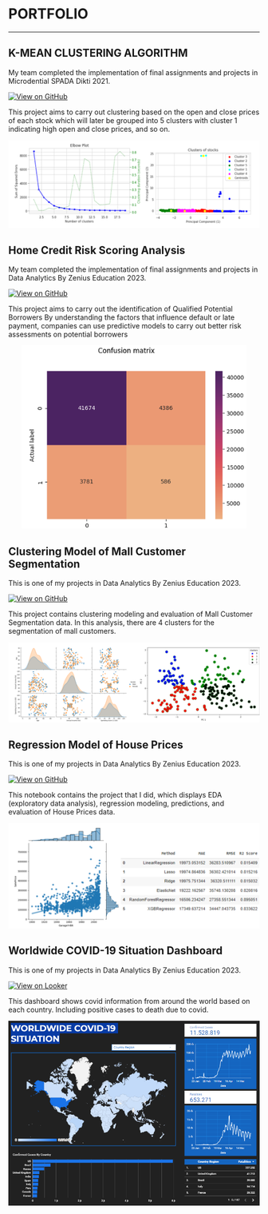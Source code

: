 # PORTFOLIO
---
## K-MEAN CLUSTERING ALGORITHM

My team completed the implementation of final assignments and projects in Microdential SPADA Dikti 2021.

[![View on GitHub](https://img.shields.io/badge/GitHub-View_on_GitHub-blue?logo=GitHub)](https://github.com/Rindy39/stock/tree/main/stock/)

This project aims to carry out clustering based on the open and close prices of each stock which will later be grouped into 5 clusters with cluster 1 indicating high open and close prices, and so on.

<center><img src="images/PORTFOLIO 1 (KMEANS).PNG"/></center>

## Home Credit Risk Scoring Analysis

My team completed the implementation of final assignments and projects in Data Analytics By Zenius Education 2023.

[![View on GitHub](https://img.shields.io/badge/GitHub-View_on_GitHub-blue?logo=GitHub)](https://github.com/Rindy39/Zeniusproject/tree/main)

This project aims to carry out the identification of Qualified Potential Borrowers By understanding the factors that influence default or late payment, companies can use predictive models to carry out better risk assessments on potential borrowers

<center><img src="images/Portofolio Confusion Matrix.PNG"/></center>

## Clustering Model of Mall Customer Segmentation

This is one of my projects in Data Analytics By Zenius Education 2023.

[![View on GitHub](https://img.shields.io/badge/GitHub-View_on_GitHub-blue?logo=GitHub)](https://github.com/Rindy39/MallCustomer/tree/main)

This project contains clustering modeling and evaluation of Mall Customer Segmentation data. In this analysis, there are 4 clusters for the segmentation of mall customers.

<center><img src="images/Portfolio MallCustomer.png"/></center>

## Regression Model of House Prices

This is one of my projects in Data Analytics By Zenius Education 2023.

[![View on GitHub](https://img.shields.io/badge/GitHub-View_on_GitHub-blue?logo=GitHub)](https://github.com/Rindy39/HousePrices/tree/main)

This notebook contains the project that I did, which displays EDA (exploratory data analysis), regression modeling, predictions, and evaluation of House Prices data.

<center><img src="images/Portfolio HousePrices.png"/></center>

## Worldwide COVID-19 Situation Dashboard

This is one of my projects in Data Analytics By Zenius Education 2023.

[![View on Looker](https://img.shields.io/badge/Looker-View_on_Looker-green?logo=Looker)](https://lookerstudio.google.com/reporting/587e69fc-204a-4ae2-857a-d7ab53ede3cd)

This dashboard shows covid information from around the world based on each country.  Including positive cases to death due to covid.

<center><img src="images/Dashboard Covid.png"/></center>
